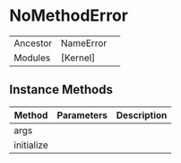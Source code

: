 # NoMethodError
|  |  |  |
| --- | --- | --- |
| Ancestor | NameError |
| Modules | [Kernel] |


## Instance Methods

| Method | Parameters | Description |
| --- | --- | --- |
| args |  |  |
| initialize |  |  |
